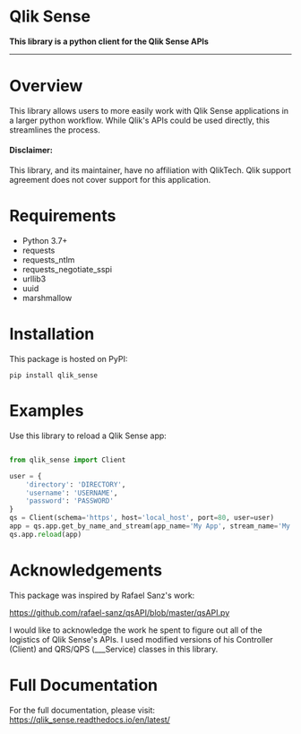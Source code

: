 # Qlik Sense

**This library is a python client for the Qlik Sense APIs**

---

# Overview

This library allows users to more easily work with Qlik Sense applications in a larger python workflow. While Qlik's
APIs could be used directly, this streamlines the process.

#### Disclaimer:

This library, and its maintainer, have no affiliation with QlikTech. Qlik support agreement does not cover
support for this application.

# Requirements

- Python 3.7+
- requests
- requests_ntlm
- requests_negotiate_sspi
- urllib3
- uuid
- marshmallow

# Installation

This package is hosted on PyPI:

```shell script
pip install qlik_sense
```

# Examples

Use this library to reload a Qlik Sense app:
```python

from qlik_sense import Client

user = {
    'directory': 'DIRECTORY',
    'username': 'USERNAME',
    'password': 'PASSWORD'
}
qs = Client(schema='https', host='local_host', port=80, user=user)
app = qs.app.get_by_name_and_stream(app_name='My App', stream_name='My Stream')
qs.app.reload(app)
```

# Acknowledgements

This package was inspired by Rafael Sanz's work:

https://github.com/rafael-sanz/qsAPI/blob/master/qsAPI.py

I would like to acknowledge the work he spent to figure out all of the logistics of Qlik Sense's APIs.
I used modified versions of his Controller (Client) and QRS/QPS (___Service) classes in this library.

# Full Documentation

For the full documentation, please visit: https://qlik_sense.readthedocs.io/en/latest/